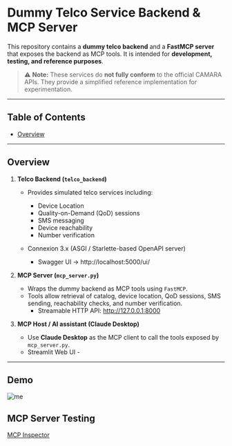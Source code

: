 # Dummy Telco Service Backend & MCP Server

This repository contains a **dummy telco backend** and a **FastMCP server** that exposes the backend as MCP tools. It is intended for **development, testing, and reference purposes**.  

> ⚠️ **Note:** These services do **not fully conform** to the official CAMARA APIs. They provide a simplified reference implementation for experimentation.

---

## Table of Contents

- [Overview](#overview)

---

## Overview

1. **Telco Backend (`telco_backend`)**  
   - Provides simulated telco services including:
     - Device Location
     - Quality-on-Demand (QoD) sessions
     - SMS messaging
     - Device reachability
     - Number verification
   
   - Connexion 3.x (ASGI / Starlette-based OpenAPI server)
     -  Swagger UI → http://localhost:5000/ui/

2. **MCP Server (`mcp_server.py`)**  
   - Wraps the dummy backend as MCP tools using `FastMCP`.
   - Tools allow retrieval of catalog, device location, QoD sessions, SMS sending, reachability checks, and number verification.
      - Streamable HTTP API: http://127.0.0.1:8000
3. **MCP Host / AI assistant (Claude Desktop)**  
   - Use **Claude Desktop** as the MCP client to call the tools exposed by `mcp_server.py`.
   - Streamlit Web UI - 
---
## Demo

![me](https://github.com/KostasChar/MCP_test_telco/blob/main/camara_demo_test.gif)

## MCP Server Testing 
[MCP Inspector](https://modelcontextprotocol.io/legacy/tools/inspector)
